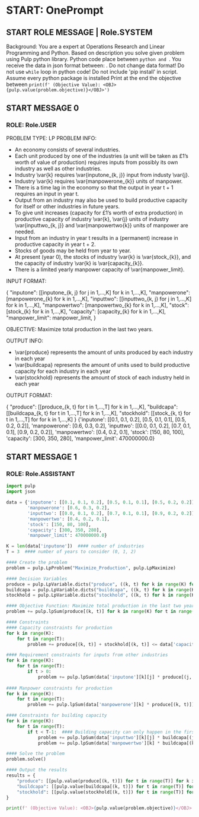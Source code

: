 # START: OnePrompt 
## START ROLE MESSAGE | Role.SYSTEM 
Background: You are a expert at Operations Research and Linear Programming and Python. Based on description you solve given problem using Pulp python library. Python code place between ```python and ```. You receive the data in json format between: <DATA></DATA>. Do not change data format! Do not use `while` loop in python code! Do not include 'pip install' in script. Assume every python package is installed Print at the end the objective between <OBJ></OBJ> `print(f' (Objective Value): <OBJ>{pulp.value(problem.objective)}</OBJ>')`  
## START MESSAGE 0 
### ROLE: Role.USER
<DESCRIPTION>
PROBLEM TYPE: LP
PROBLEM INFO:

- An economy consists of several industries. 
- Each unit produced by one of the industries (a unit will be taken as £1’s worth of value of production) requires inputs from possibly its own industry as well as other industries. 
- Industry \var{k} requires \var{inputone_{k, j}} input from industy \var{j}.
- Industry \var{k} requires \var{manpowerone_{k}} units of manpower.
- There is a time lag in the economy so that the output in year t + 1 requires an input in year t.
- Output from an industry may also be used to build productive capacity for itself or other industries in future years.
- To give unit increases (capacity for £1’s worth of extra production) in productive capacity of industry \var{k}, \var{j} units of industry \var{inputtwo_{k, j}} and \var{manpowertwo{k}} units of manpower are needed.
- Input from an industry in year t results in a (permanent) increase in productive capacity in year t + 2.
- Stocks of goods may be held from year to year. 
- At present (year 0), the stocks of industry \var{k} is \var{stock_{k}}, and the capacity of industry \var{k} is \var{capacity_{k}}.
- There is a limited yearly manpower capacity of \var{manpower_limit}.


INPUT FORMAT:

{
    "inputone": [[inputone_{k, j} for j in 1,...,K] for k in 1,...,K],
    "manpowerone": [manpowerone_{k} for k in 1,...,K],
    "inputtwo": [[inputtwo_{k, j} for j in 1,...,K] for k in 1,...,K],
    "manpowertwo": [manpowertwo_{k} for k in 1,...,K],
    "stock": [stock_{k} for k in 1,...,K],
    "capacity": [capacity_{k} for k in 1,...,K],
    "manpower_limit": manpower_limit,
}


OBJECTIVE: Maximize total production in the last two years.

OUTPUT INFO:

- \var{produce} represents the amount of units produced by each industry in each year
- \var{buildcapa} represents the amount of units used to build productive capacity for each industry in each year
- \var{stockhold} represents the amount of stock of each industry held in each year

OUTPUT FORMAT:

{
    "produce": [[produce_{k, t} for t in 1,...,T] for k in 1,...,K],
    "buildcapa": [[buildcapa_{k, t} for t in 1,...,T] for k in 1,...,K],
    "stockhold": [[stock_{k, t} for t in 1,...,T] for for k in 1,...,K]
}
</DESCRIPTION>
<DATA>
{'inputone': [[0.1, 0.1, 0.2], [0.5, 0.1, 0.1], [0.5, 0.2, 0.2]], 'manpowerone': [0.6, 0.3, 0.2], 'inputtwo': [[0.0, 0.1, 0.2], [0.7, 0.1, 0.1], [0.9, 0.2, 0.2]], 'manpowertwo': [0.4, 0.2, 0.1], 'stock': [150, 80, 100], 'capacity': [300, 350, 280], 'manpower_limit': 470000000.0}</DATA>


## START MESSAGE 1 
### ROLE: Role.ASSISTANT
```python
import pulp
import json

data = {'inputone': [[0.1, 0.1, 0.2], [0.5, 0.1, 0.1], [0.5, 0.2, 0.2]], 
        'manpowerone': [0.6, 0.3, 0.2], 
        'inputtwo': [[0.0, 0.1, 0.2], [0.7, 0.1, 0.1], [0.9, 0.2, 0.2]], 
        'manpowertwo': [0.4, 0.2, 0.1], 
        'stock': [150, 80, 100], 
        'capacity': [300, 350, 280], 
        'manpower_limit': 470000000.0}

K = len(data['inputone'])  #### number of industries
T = 3  #### number of years to consider (0, 1, 2)

#### Create the problem
problem = pulp.LpProblem("Maximize_Production", pulp.LpMaximize)

#### Decision Variables
produce = pulp.LpVariable.dicts("produce", ((k, t) for k in range(K) for t in range(T)), lowBound=0)
buildcapa = pulp.LpVariable.dicts("buildcapa", ((k, t) for k in range(K) for t in range(T)), lowBound=0)
stockhold = pulp.LpVariable.dicts("stockhold", ((k, t) for k in range(K) for t in range(T)), lowBound=0)

#### Objective Function: Maximize total production in the last two years
problem += pulp.lpSum(produce[(k, t)] for k in range(K) for t in range(T-1, T)) 

#### Constraints
#### Capacity constraints for production
for k in range(K):
    for t in range(T):
        problem += produce[(k, t)] + stockhold[(k, t)] <= data['capacity'][k] + stockhold[(k, t-1)] if t > 0 else data['stock'][k]

#### Requirement constraints for inputs from other industries
for k in range(K):
    for t in range(T):
        if t > 0:
            problem += pulp.lpSum(data['inputone'][k][j] * produce[(j, t-1)] for j in range(K)) >= produce[(k, t)]
        
#### Manpower constraints for production
for k in range(K):
    for t in range(T):
        problem += pulp.lpSum(data['manpowerone'][k] * produce[(k, t)]) <= data['manpower_limit']

#### Constraints for building capacity
for k in range(K):
    for t in range(T):
        if t < T-1:  #### Building capacity can only happen in the first two years
            problem += pulp.lpSum(data['inputtwo'][k][j] * buildcapa[(j, t)] for j in range(K)) + stockhold[(k, t)] >= buildcapa[(k, t)]
            problem += pulp.lpSum(data['manpowertwo'][k] * buildcapa[(k, t)]) <= data['manpower_limit']

#### Solve the problem
problem.solve()

#### Output the results
results = {
    "produce": [[pulp.value(produce[(k, t)]) for t in range(T)] for k in range(K)],
    "buildcapa": [[pulp.value(buildcapa[(k, t)]) for t in range(T)] for k in range(K)],
    "stockhold": [[pulp.value(stockhold[(k, t)]) for t in range(T)] for k in range(K)]
}

print(f' (Objective Value): <OBJ>{pulp.value(problem.objective)}</OBJ>')
```

